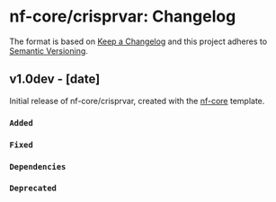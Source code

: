 # nf-core/crisprvar: Changelog

The format is based on [Keep a Changelog](https://keepachangelog.com/en/1.0.0/)
and this project adheres to [Semantic Versioning](https://semver.org/spec/v2.0.0.html).

## v1.0dev - [date]

Initial release of nf-core/crisprvar, created with the [nf-core](https://nf-co.re/) template.

### `Added`

### `Fixed`

### `Dependencies`

### `Deprecated`

